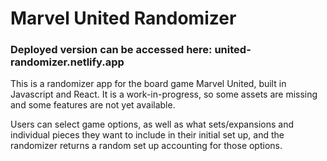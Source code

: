 # Marvel United Randomizer

### Deployed version can be accessed here: united-randomizer.netlify.app

This is a randomizer app for the board game Marvel United, built in Javascript and React. It is a work-in-progress, so some assets are missing and some features are not yet available.

Users can select game options, as well as what sets/expansions and individual pieces they want to include in their initial set up, and the randomizer returns a random set up accounting for those options.
